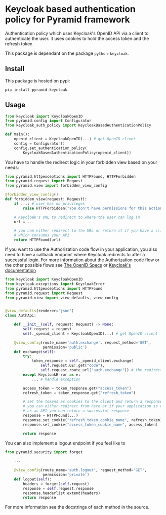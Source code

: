 # Keycloak based authentication policy for Pyramid framework


Authentication policy which uses Keycloak's OpenID API via a client
to authenticate the user. It uses cookies to hold the access token and
the refresh token.

This package is dependant on the package `python-keycloak`.

## Install

This package is hosted on pypi:
```commandline
pip install pyramid-keycloak
```

## Usage

```python
from keycloak import KeycloakOpenID
from pyramid.config import Configurator
from keycloak_auth_policy import KeycloakBasedAuthenticationPolicy

def main():
    openid_client = KeycloakOpenID(...) # get OpenID client
    config = Configurator()
    config.set_authentication_policy(
        KeycloakBasedAuthenticationPolicy(openid_client))
```

You have to handle the redirect logic in your forbidden view based on your 
needs:

```python
from pyramid.httpexceptions import HTTPFound, HTTPForbidden
from pyramid.request import Request
from pyramid.view import forbidden_view_config

@forbidden_view_config()
def forbidden_view(request: Request):
    if ...: # user has no privileges
        raise HTTPForbidden("You don't have permissions for this action")

    # Keycloak's URL to redirect to where the user can log in
    url = ...

    # you can either redirect to the URL or return it if you have a client 
    # which consumes your API
    return HTTPFound(url)
``` 
If you want to use the Authorization code flow in your application, 
you also need to have a callback endpoint where Keycloak redirects to after a 
successful login. For more information about the Authorization code flow or 
the other possible flows see 
[The OpenID Specs](https://openid.net/specs/openid-connect-core-1_0.html#CodeFlowAuth)
or [Keycloak's documentation](https://www.keycloak.org/docs/3.3/server_admin/topics/sso-protocols/oidc.html)

```python
from keycloak import KeycloakOpenID
from keycloak.exceptions import KeycloakError
from pyramid.httpexceptions import HTTPFound
from pyramid.request import Request
from pyramid.view import view_defaults, view_config


@view_defaults(renderer='json')
class AuthApi:

    def __init__(self, request: Request) -> None:
        self.request = request
        self._openid_client = KeycloakOpenID(...) # get OpenID client

    @view_config(route_name='auth.exchange', request_method='GET',
                 permission='public')
    def exchange(self):
        try:
            token_response = self._openid_client.exchange(
                self.request.GET.get("code"),
                self.request.route_url("auth.exchange")) # the redirect URI
        except KeycloakError as e:
            ... # handle exception

        access_token = token_response.get("access_token")
        refresh_token = token_response.get("refresh_token")

        # set the tokens as cookies to the client and return a response
        # you can either redirect from here or if your application is consumed
        # as an API you can return a successful response
        response = HTTPFound(...)
        response.set_cookie("refresh_token_cookie_name", refresh_token)
        response.set_cookie("access_token_cookie_name", access_token)

        return response
```

You can also implement a logout endpoint if you feel like to

```python
from pyramid.security import forget

    ...
    
    @view_config(route_name='auth.logout', request_method='GET',
                 permission='private')
    def logout(self):
        headers = forget(self.request)
        response = self.request.response
        response.headerlist.extend(headers)
        return response
```

For more information see the docstrings of each method in the source.